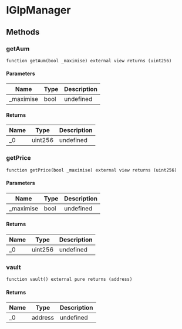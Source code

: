 # IGlpManager









## Methods

### getAum

```solidity
function getAum(bool _maximise) external view returns (uint256)
```





#### Parameters

| Name | Type | Description |
|---|---|---|
| _maximise | bool | undefined |

#### Returns

| Name | Type | Description |
|---|---|---|
| _0 | uint256 | undefined |

### getPrice

```solidity
function getPrice(bool _maximise) external view returns (uint256)
```





#### Parameters

| Name | Type | Description |
|---|---|---|
| _maximise | bool | undefined |

#### Returns

| Name | Type | Description |
|---|---|---|
| _0 | uint256 | undefined |

### vault

```solidity
function vault() external pure returns (address)
```






#### Returns

| Name | Type | Description |
|---|---|---|
| _0 | address | undefined |




